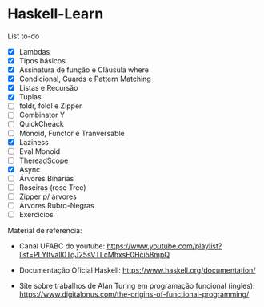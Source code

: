 ﻿# Haskell-Learn 
  
 List to-do
 - [x] Lambdas
 - [x] Tipos básicos
 - [x] Assinatura de função e Cláusula where
 - [x] Condicional, Guards e Pattern Matching
 - [x] Listas e Recursão
 - [x] Tuplas
 - [ ] foldr, foldl e Zipper
 - [ ] Combinator Y
 - [ ] QuickCheack
 - [ ] Monoid, Functor e Tranversable
 - [x] Laziness
 - [ ] Eval Monoid
 - [ ] ThereadScope
 - [x] Async 
 - [ ] Árvores Binárias
 - [ ] Roseiras (rose Tree)
 - [ ] Zipper p/ árvores
 - [ ] Árvores Rubro-Negras
 - [ ] Exercicios

Material de referencia:
 - Canal UFABC do youtube:
 https://www.youtube.com/playlist?list=PLYItvall0TqJ25sVTLcMhxsE0Hci58mpQ
 
 - Documentação Oficial Haskell:
 https://www.haskell.org/documentation/
 
 - Site sobre trabalhos de Alan Turing em programação funcional (ingles):
 https://www.digitalonus.com/the-origins-of-functional-programming/
 
